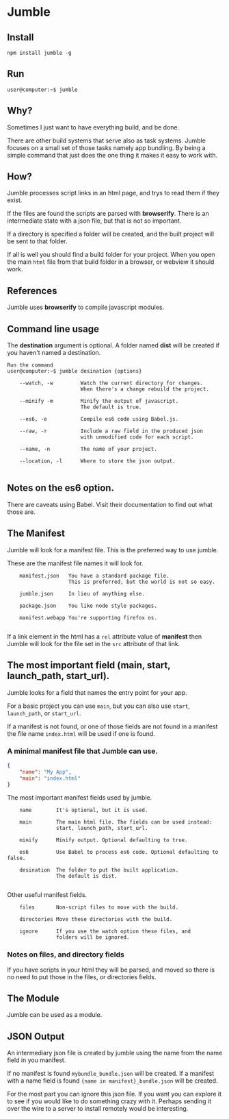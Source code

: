 Jumble
======

Install
-------

`npm install jumble -g`

Run
---

`user@computer:~$ jumble`

Why?
----

Sometimes I just want to have everything build, and be done.

There are other build systems that serve also as task systems. Jumble focuses on a small set of those tasks namely app bundling. By being a simple command that just does the one thing it makes it easy to work with.

How?
----

Jumble processes script links in an html page, and trys to read them if they exist.

If the files are found the scripts are parsed with **browserify**. There is an intermediate state with a json file, but that is not so important.

If a directory is specified a folder will be created, and the built project will be sent to that folder.

If all is well you should find a build folder for your project. When you open the main `html` file from that build folder in a browser, or webview it should work.

References
----------

Jumble uses **browserify** to compile javascript modules.

Command line usage
------------------

The **destination** argument is optional. A folder named **dist** will be created if you haven't named a destination.

```
Run the command
user@computer:~$ jumble desination {options}

    --watch, -w         Watch the current directory for changes.
                        When there's a change rebuild the project.
    
    --minify -m         Minify the output of javascript.
                        The default is true.
    
    --es6, -e           Compile es6 code using Babel.js.
    
    --raw, -r           Include a raw field in the produced json
                        with unmodified code for each script.
    
    --name, -n          The name of your project.
    
    --location, -l      Where to store the json output.
    
```

Notes on the es6 option.
------------------------

There are caveats using Babel. Visit their documentation to find out what those are.

The Manifest
------------

Jumble will look for a manifest file. This is the preferred way to use jumble.

These are the manifest file names it will look for.

```
    manifest.json   You have a standard package file.
                    This is preferred, but the world is not so easy.
    
    jumble.json     In lieu of anything else.
    
    package.json    You like node style packages.
    
    manifest.webapp You're supporting firefox os.
    
```

If a link element in the html has a `rel` attribute value of **manifest** then Jumble will look for the file set in the `src` attribute of that link.

The most important field (main, start, launch_path, start_url).
---------------------------------------------------------------

Jumble looks for a field that names the entry point for your app.

For a basic project you can use `main`, but you can also use `start`, `launch_path`, or `start_url`.

If a manifest is not found, or one of those fields are not found in a manifest the file name `index.html` will be used if one is found.

### A minimal manifest file that Jumble can use.

```json
{
    "name": "My App",
    "main": "index.html"
}
```


The most important manifest fields used by jumble.

```
    name        It's optional, but it is used.
    
    main        The main html file. The fields can be used instead:
                start, launch_path, start_url.
    
    minify      Minify output. Optional defaulting to true.
    
    es6         Use Babel to process es6 code. Optional defaulting to false.
    
    desination  The folder to put the built application.
                The default is dist.
    
```

Other useful manifest fields.

```
    files       Non-script files to move with the build.
    
    directories Move these directories with the build.
    
    ignore      If you use the watch option these files, and
                folders will be ignored.
```

### Notes on files, and directory fields

If you have scripts in your html they will be parsed, and moved so there is no need to put those in the files, or directories fields.

The Module
----------

Jumble can be used as a module.




JSON Output
-----------

An intermediary json file is created by jumble using the name from the name field in you manifest.

If no manifest is found `mybundle_bundle.json` will be created. If a manifest with a name field is found `{name in manifest}_bundle.json` will be created.

For the most part you can ignore this json file. If you want you can explore it to see if you would like to do something crazy with it. Perhaps sending it over the wire to a server to install remotely would be interesting.
